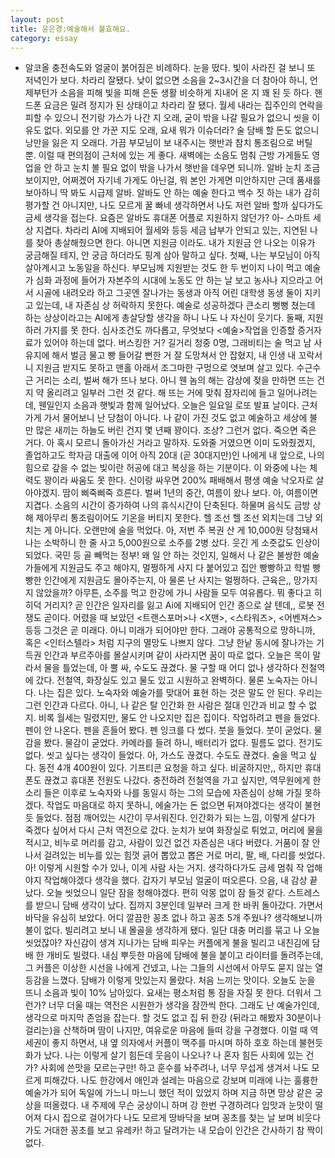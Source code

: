 ```yaml
---
layout: post
title: 윤은경:예술해서 불효해요.
category: essay
---
```


- 알코올 충전속도와 얼굴이 붉어짐은 비례하다. 
눈을 떴다. 빛이 사라진 걸 보니 또 저녁인가 보다. 차라리 잘됐다. 낮이 없으면 소음을 2~3시간을 더 참아야 하니, 언제부턴가 소음을 피해 빛을 피해 은둔 생활 비슷하게 지내어 온 지 꽤 된 듯 하다. 핸드폰 요금은 밀려 정지가 된 상태이고 차라리 잘 됐다. 월세 내라는 집주인의 연락을 피할 수 있으니 전기랑 가스가 나간 지 오래, 굳이 밖을 나갈 필요가 없으니 씻을 이유도 없다. 외모를 안 가꾼 지도 오래, 요새 뭐가 이슈더라? 술 담배 할 돈도 없으니 낭만을 잃은 지 오래다. 가끔 부모님이 보 내주시는 햇반과 참치 통조림으로 버틸 뿐. 이럴 때 편의점이 근처에 있는 게 좋다. 새벽에는 소음도 멈춰 근방 가게들도 영업을 안 하고 눈치 볼 필요 없이 밖을 나가서 햇반을 데우면 되니까. 알바 눈치 조금 보이지만, 어쩌겠어 자기네 가게도 아닌걸, 뭐 본인 가게면 미안하지만 근데 품새를 보아하니 딱 봐도 시급제 알바. 알바도 안 하는 예술 한다고 백수 짓 하는 내가 감히 평가할 건 아니지만, 나도 모르게 꿀 빠네 생각하면서 나도 저런 알바 할까 싶다가도 금세 생각을 접는다. 요즘은 알바도 휴대폰 어플로 지원하지 않던가? 아- 스마트 세상 지겹다. 차라리 AI에 지배되어 월세와 등등 세금 납부가 안되고 있는, 지연된 나를 찾아 총살해줬으면 한다. 아니면 지원금 이라도. 내가 지원금 안 나오는 이유가 궁금해질 테지, 안 궁금 하더라도 핑계 삼아 말하고 싶다. 첫째, 나는 부모님이 아직 살아계시고 노동일을 하신다. 부모님께 지원받는 것도 한 두 번이지 나이 먹고 예술가 심화 과정에 들어가 자본주의 시대에 노동도 안 하는 날 보고 농사나 지으라고 어서 시골에 내려오라 하고 그곳엔 잘나가는 동생과 아직 어린 대학생 동생 둘이 지키고 있는데, 내 자존심 상 허락하지 못한다. 예술로 성공하겠다 큰소리 뻥뻥 쳤는데 하는 상상이라고는 AI에게 총살당할 생각을 하니 나도 나 자신이 웃기다. 둘째, 지원하러 가지를 못 한다. 심사조건도 까다롭고, 무엇보다 <예술>작업을 인증할 증거자료가 있어야 하는데 없다. 버스킹한 거? 길거리 청중 0명, 그래비티는 술 먹고 남 사유지에 해서 벌금 물고 빵 들어갈 뻔한 거 잘 도망쳐서 안 잡혔지, 내 인생 내 꼬락서니 지원금 받지도 못하고 맨홀 아래서 조그마한 구멍으로 엿보며 살고 있다.
수근수근 거리는 소리, 벌써 해가 뜨나 보다. 아니 웬 놈의 해는 감상에 젖을 만하면 뜨는 건지 약 올리려고 일부러 그런 것 같다. 해 뜨는 거에 맞춰 잠자리에 들고 일어나려는데, 웬일인지 소음과 햇빛과 함께 일어났다. 오늘은 일요일 로또 발표 날이다. 근처 가게 가서 물어보니 난 당첨이 아니다. 나 같이 가진 것도 없고 예술하고 세상에 불만 많은 새끼는 하늘도 버린 건지 몇 년째 꽝이다. 조상? 그런거 없다. 죽으면 죽은 거다. 아 혹시 모르니 돌아가신 거라고 말하자. 도와줄 거였으면 이미 도와줬겠지, 졸업하고도 학자금 대출에 이어 아직 20대 (곧 30대지만)인 나에게 내 앞으로, 나의 힘으로 갚을 수 없는 빚이란 허공에 대고 복싱을 하는 기분이다. 이 와중에 나는 체력도 꽝이라 싸움도 못 한다. 신이랑 싸우면 200% 패배해서 평생 예술 낙오자로 살아야겠지. 땀이 삐죽삐죽 흐른다. 벌써 1년의 중간, 여름이 왔나 보다. 아, 여름이면 지겹다. 소음의 시간이 증가하여 나의 휴식시간이 단축된다. 하물며 음식도 금방 상해 제아무리 통조림이어도 기온을 버티지 못한다. 헬 조선 헬 조선 외치는데 그냥 외치는 게 아니다. 오랜만에 술을 먹었다. 아, 저번 주 복권 산 게 10,000원 당첨돼서 나는 소박하니 한 줄 사고 5,000원으로 소주를 2병 샀다. 웃긴 게 소줏값도 인상이 되었다. 국민 등 골 빼먹는 정부! 왜 일 안 하는 것인지, 일해서 나 같은 불쌍한 예술가들에게 지원금도 주고 해야지, 멀쩡하게 사지 다 붙어있고 집안 빵빵하고 학벌 빵빵한 인간에게 지원금도 몰아주는지, 아 물론 난 사지는 멀쩡하다. 근육은,, 망가지지 않았을까? 아무튼, 소주를 먹고 한강에 가니 사람들 모두 여유롭다. 뭐 좋다고 히히덕 거리지? 곧 인간은 일자리를 잃고 Ai에 지배되어 인간 종으로 살 텐데,, 로봇 전쟁도 곧이다. 어렸을 때 보았던 <트랜스포머>나 <X맨>, <스타워즈>, <어벤져스> 등등 그것은 곧 미래다. 아니 미래가 되어야만 한다. 그래야 공통적으로 망하니까, 혹은 <인터스텔라> 처럼 지구의 멸망도 나쁘지 않다. 그냥 한낱 동시에 잘나가는 기득권 인간과 부르주아를 몰살시키며 같이 사라지면 꿈이 따로 없다. 오늘은 목이 말라서 물을 틀었는데, 아 뿔 싸, 수도도 끊겼다. 물 구할 때 어디 없나 생각하다 전철역에 갔다. 전철역, 화장실도 있고 물도 있고 시원하고 완벽하다. 물론 노숙자는 아니다. 나는 집은 있다. 노숙자와 예술가를 맞대어 표현 하는 것은 말도 안 된다. 우리는 그런 인간과 다르다. 아니, 나 같은 탈 인간화 한 사람은 절대 인간과 비교 할 수 없지. 비록 월세는 밀렸지만, 물도 안 나오지만 집은 집이다. 
작업하려고 펜을 들었다. 펜이 안 나온다. 펜을 흔들어 봤다. 펜 잉크를 다 썼다. 붓을 들었다. 붓이 굳었다. 물감을 봤다. 물감이 굳었다. 카메라를 들려 하니, 배터리가 없다. 필름도 없다. 전기도 없다. 씻고 싶다는 생각이 들었다. 아, 가스도 끊겼다. 수도도 끊겼다. 술을 먹고 싶다. 동전 4개 400원이 있다. 기프티콘 요청을 하고 싶다. 비굴하지만,, 
하지만 휴대폰도 끊겼고 휴대폰 전원도 나갔다. 충전하려 전철역을 가고 싶지만, 역무원에게 한 소리 들은 이후로 노숙자와 나를 동일시 하는 그의 모습에 자존심이 상해 가질 못하겠다. 작업도 마음대로 하지 못하니, 에술가는 돈 없으면 뒤져야겠다는 생각이 불현듯 들었다. 점점 깨어있는 시간이 무서워진다. 인간화가 되는 느낌, 이렇게 살다가 죽겠다 싶어서 다시 근처 역전으로 갔다. 눈치가 보여 화장실로 튀었고, 머리에 물을 적시고, 비누로 머리를 감고, 사람이 있건 없건 자존심은 내다 버렸다. 거품이 잘 안나서 걸려있는 비누를 있는 힘껏 긁어 뽑았고 뽑은 거로 머리, 팔, 배, 다리를 씻었다. 아! 이렇게 시원할 수가 있나, 이게 사람 사는 거지. 생각하다가도 금세 멈춰 작 업해야지 작업해야겠다 생각을 했다. 갑자기 부모님 얼굴이 떠오른다. 으음, 내 감상 끝났다. 오늘 씻었으니 일단 잠을 청해야겠다. 편히 악몽 없이 잠 들것 같다. 스트레스를 받으니 담배 생각이 났다. 집까지 3분인데 일부러 크게 한 바퀴 돌아갔다. 가면서 바닥을 유심히 보았다. 어디 깔끔한 꽁초 없나 하고 꽁초 5개 주웠나? 생각해보니까 불이 없다. 빌리려고 보니 내 몰골을 생각하게 됐다. 일단 대충 머리를 묶고 나 오늘 씻었잖아? 자신감이 생겨 지나가는 담배 피우는 커플에게 불을 빌리고 내친김에 담배 한 개비도 빌렸다. 내심 뿌듯한 마음에 담배에 불을 붙이고 라이터를 돌려주는데, 그 커플은 이상한 시선을 나에게 건넸고, 나는 그들의 시선에서 아무도 묻지 않는 열등감을 느꼈다. 담배가 이렇게 맛있는지 몰랐다. 처음 느끼는 맛이다. 
오늘도 눈을 뜨니 소음과 빛이 10% 남아있다. 요새는 평소처럼 통 잠을 자질 못 한다. 더워서 그런가? 너무 더울 때는 역전은 시원한가 생각을 잠깐씩 한다. 그래도 난 예술가인데, 생각으로 마지막 존엄을 잡는다. 할 것도 없고 집 뒤 한강 (뒤라고 해봤자 30분이나 걸리는)을 산책하며 땀이 나지만, 여유로운 마음에 들떠 강을 구경했다. 이럴 때 역세권이 좋지 하면서, 내 옆 의자에서 커플이 맥주를 마시며 하하 호호 하는데 불현듯 화가 났다. 나는 이렇게 살기 힘든데 웃음이 나오나? 나 혼자 힘든 사회에 있는 건가? 사회에 쓴맛을 모르는구만! 하고 훈수를 놔주려나, 너무 무섭게 생겨서 나도 모르게 피해갔다. 나도 한강에서 애인과 설레는 마음으로 강보며 미래에 나는 훌륭한 예술가가 되어 독일에 가느니 마느니 했던 적이 있었지 하며 지금 하면 망상 같은 궁상을 떠올렸다. 내 주제에 무슨 궁상이니 하며 강 한번 구경하려다 입맛과 눈맛이 떨어져 다시 집으로 걸어가다 나도 모르게 땅바닥을 보며 꽁초를 찾는 날 보며 비웃다가도 거대한 꽁초를 보고 유레카! 하고 달려가는 내 모습이 인간은 간사하기 참 짝이 없다.
